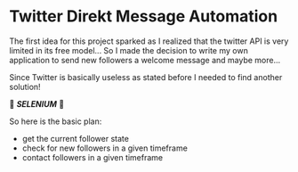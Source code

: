 # Twitter Direkt Message Automation

The first idea for this project sparked as I realized that the twitter API is very limited in its free model... 
So I made the decision to write my own application to send new followers a welcome message and maybe more...

Since Twitter is basically useless as stated before I needed to find another solution! 

🎉 ***SELENIUM*** 🎉

So here is the basic plan: 

+ get the current follower state
+ check for new followers in a given timeframe
+ contact followers in a given timeframe

